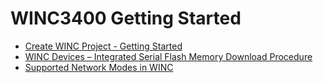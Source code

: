 # WINC3400 Getting Started

-   [Create WINC Project - Getting Started](GUID-862E7BA5-9BC0-413B-8702-BE39DD70C671.md)
-   [WINC Devices – Integrated Serial Flash Memory Download Procedure](GUID-98974C20-3195-4C76-84CF-C5DD8C246505.md)
-   [Supported Network Modes in WINC](GUID-E20D971E-D45E-41BE-8598-2DFA10C5FF8A.md)

